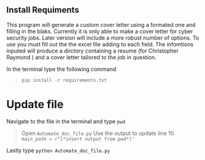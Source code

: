## Install Requiments 

This program will generate a custom cover letter using a formated one and filling in the blaks. Currently it is only able to make a cover letter for cyber security jobs. Later version will include a more robust number of options. To use you must fill out the the excel file adding to each field. The infomtions inputed will produce a dirctory containing a resume (for Christopher Raymond ) and a cover letter tailored to the job in question.

In the terminal type the following command 
>``pip install -r requirements.txt``

# Update file
Navigate to the file in the terminal and type ``pwd``
> Open ``Automate_doc_file.py``
Use the output to update line 10 
> ``main_path = r"[*insert output from pwd*]"``

Lastly type ``python Automate_doc_file.py``
